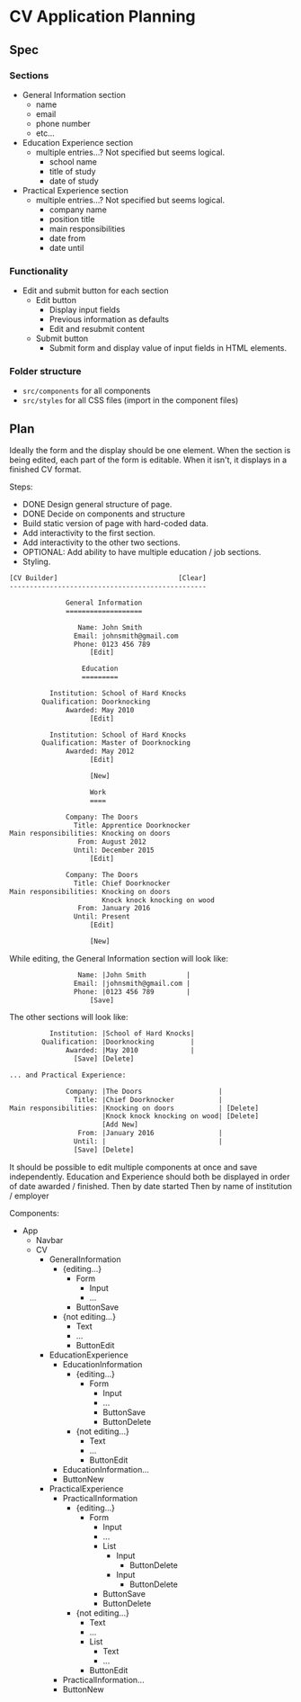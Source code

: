# CV Application Planning

## Spec

### Sections

- General Information section
  - name
  - email
  - phone number
  - etc...
- Education Experience section
  - multiple entries...? Not specified but seems logical.
    - school name
    - title of study
    - date of study
- Practical Experience section
  - multiple entries...? Not specified but seems logical.
    - company name
    - position title
    - main responsibilities
    - date from
    - date until

### Functionality

- Edit and submit button for each section
  - Edit button
    - Display input fields
    - Previous information as defaults
    - Edit and resubmit content
  - Submit button
    - Submit form and display value of input fields in HTML elements.

### Folder structure

- `src/components` for all components
- `src/styles` for all CSS files (import in the component files)

## Plan

Ideally the form and the display should be one element. When the section is being edited, each part of the form is editable. When it isn't, it displays in a finished CV format.

Steps:

- DONE Design general structure of page.
- DONE Decide on components and structure
- Build static version of page with hard-coded data.
- Add interactivity to the first section.
- Add interactivity to the other two sections.
- OPTIONAL: Add ability to have multiple education / job sections.
- Styling.

```txt
[CV Builder]                              [Clear]
-------------------------------------------------

              General Information
              ===================

                 Name: John Smith
                Email: johnsmith@gmail.com
                Phone: 0123 456 789
                    [Edit]

                  Education
                  =========

          Institution: School of Hard Knocks
        Qualification: Doorknocking
              Awarded: May 2010
                    [Edit]

          Institution: School of Hard Knocks
        Qualification: Master of Doorknocking
              Awarded: May 2012
                    [Edit]

                    [New]

                    Work
                    ====

              Company: The Doors
                Title: Apprentice Doorknocker
Main responsibilities: Knocking on doors
                 From: August 2012
                Until: December 2015
                    [Edit]

              Company: The Doors
                Title: Chief Doorknocker
Main responsibilities: Knocking on doors
                       Knock knock knocking on wood
                 From: January 2016
                Until: Present
                    [Edit]

                    [New]
```

While editing, the General Information section will look like:

```txt
                 Name: |John Smith          |
                Email: |johnsmith@gmail.com |
                Phone: |0123 456 789        |
                    [Save]
```

The other sections will look like:

```txt
          Institution: |School of Hard Knocks|
        Qualification: |Doorknocking         |
              Awarded: |May 2010             |
                [Save] [Delete]

... and Practical Experience:

              Company: |The Doors                   | 
                Title: |Chief Doorknocker           |
Main responsibilities: |Knocking on doors           | [Delete]
                       |Knock knock knocking on wood| [Delete]
                       [Add New] 
                 From: |January 2016                |
                Until: |                            |
                [Save] [Delete]


```

It should be possible to edit multiple components at once and save independently.
Education and Experience should both be displayed in order of date awarded / finished.
  Then by date started
  Then by name of institution / employer

Components:

- App
  - Navbar
  - CV
    - GeneralInformation
      - {editing...}
        - Form
          - Input
          - ...
        - ButtonSave
      - {not editing...}
        - Text
        - ...
        - ButtonEdit
    - EducationExperience
      - EducationInformation
        - {editing...}
          - Form
            - Input
            - ...
            - ButtonSave
            - ButtonDelete
        - {not editing...}
          - Text
          - ...
          - ButtonEdit
      - EducationInformation...
      - ButtonNew
    - PracticalExperience
      - PracticalInformation
        - {editing...}
          - Form
            - Input
            - ...
            - List
              - Input
                - ButtonDelete
              - Input
                - ButtonDelete
            - ButtonSave
            - ButtonDelete
        - {not editing...}
          - Text
          - ...
          - List
            - Text
            - ...
          - ButtonEdit
      - PracticalInformation...
      - ButtonNew